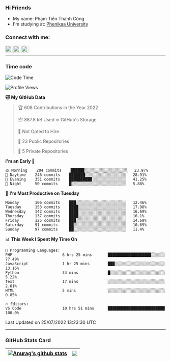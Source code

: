 ### Hi Friends

- My name: Phạm Tiến Thành Công
- I'm studying at: [Phenikaa University]


### Connect with me:
[<img align="left" alt="PhamTienThanhCong | Facebook" width="22px" src="https://upload.wikimedia.org/wikipedia/commons/thumb/1/16/Facebook-icon-1.png/640px-Facebook-icon-1.png" />][facebook]
[<img align="left" alt="PhamTienThanhCong | Zalo" width="22px" src="https://www.anphatpc.com.vn/template/anphat_2020v2/images/icon-zalo.jpg" />][zalo]
[<img align="left" alt="PhamTienThanhCong | LinkedIn" width="22px" src="https://cdn3.iconfinder.com/data/icons/inficons/512/linkedin.png" />][linkedin]

<br />

---

### Time code

<!--START_SECTION:waka-->
![Code Time](http://img.shields.io/badge/Code%20Time-484%20hrs%204%20mins-blue)

![Profile Views](http://img.shields.io/badge/Profile%20Views-0-blue)

**🐱 My GitHub Data** 

> 🏆 608 Contributions in the Year 2022
 > 
> 📦 887.8 kB Used in GitHub's Storage 
 > 
> 🚫 Not Opted to Hire
 > 
> 📜 23 Public Repositories 
 > 
> 🔑 5 Private Repositories  
 > 
**I'm an Early 🐤** 

```text
🌞 Morning    204 commits    ██████░░░░░░░░░░░░░░░░░░░   23.97% 
🌆 Daytime    246 commits    ███████░░░░░░░░░░░░░░░░░░   28.91% 
🌃 Evening    351 commits    ██████████░░░░░░░░░░░░░░░   41.25% 
🌙 Night      50 commits     █░░░░░░░░░░░░░░░░░░░░░░░░   5.88%

```
📅 **I'm Most Productive on Tuesday** 

```text
Monday       106 commits    ███░░░░░░░░░░░░░░░░░░░░░░   12.46% 
Tuesday      153 commits    ████░░░░░░░░░░░░░░░░░░░░░   17.98% 
Wednesday    142 commits    ████░░░░░░░░░░░░░░░░░░░░░   16.69% 
Thursday     137 commits    ████░░░░░░░░░░░░░░░░░░░░░   16.1% 
Friday       125 commits    ███░░░░░░░░░░░░░░░░░░░░░░   14.69% 
Saturday     91 commits     ██░░░░░░░░░░░░░░░░░░░░░░░   10.69% 
Sunday       97 commits     ██░░░░░░░░░░░░░░░░░░░░░░░   11.4%

```


📊 **This Week I Spent My Time On** 

```text
💬 Programming Languages: 
PHP                      8 hrs 25 mins       ███████████████████░░░░░░   77.49% 
JavaScript               1 hr 25 mins        ███░░░░░░░░░░░░░░░░░░░░░░   13.16% 
Python                   34 mins             █░░░░░░░░░░░░░░░░░░░░░░░░   5.22% 
Text                     17 mins             ░░░░░░░░░░░░░░░░░░░░░░░░░   2.61% 
HTML                     5 mins              ░░░░░░░░░░░░░░░░░░░░░░░░░   0.85%

🔥 Editors: 
VS Code                  10 hrs 51 mins      █████████████████████████   100.0%

```


 Last Updated on 25/07/2022 13:23:30 UTC
<!--END_SECTION:waka-->

---

### GitHub Stats Card

| <a href="https://github.com/phamtienthanhcong"><img align="center" src="https://github-readme-stats.vercel.app/api?username=PhamTienThanhCong&show_icons=true&include_all_commits=true&theme=buefy&hide_border=true&theme=ocean_dark" alt="Anurag's github stats" /></a> | <a href="https://github.com/phamtienthanhcong"><img align="center" src="https://github-readme-stats.vercel.app/api/top-langs/?username=PhamTienThanhCong&layout=compact&theme=buefy&hide_border=true&theme=ocean_dark" /></a> |
| ------------- | ------------- |

[Phenikaa University]: https://phenikaa-uni.edu.vn/vi
[facebook]: https://www.facebook.com/phamtienthanhcong
[linkedin]: https://linkedin.com/in/phamtienthanhcong
[zalo]: https://zalo.me/0396396332
[tiktok]: https://www.tiktok.com/@phamtienthanhcong
[web]: https://github.com/PhamTienThanhCong/web_dev
[min project]: https://github.com/PhamTienThanhCong/Project-Of-Web
[c and cpp]: https://github.com/PhamTienThanhCong/Code_C_and_Cpro
[python]: https://github.com/PhamTienThanhCong/Python_beginer

